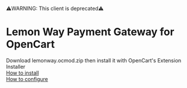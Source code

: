 ⚠️WARNING: This client is deprecated⚠️ 

# Lemon Way Payment Gateway for OpenCart
Download lemonway.ocmod.zip then install it with OpenCart's Extension Installer  
[How to install](http://docs.opencart.com/extension/installer/)  
[How to configure](https://lemonway.zendesk.com/hc/en-gb/categories/115000692569-OpenCart)
